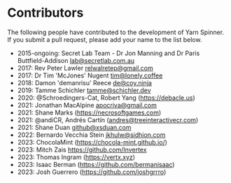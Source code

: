 # Contributors

The following people have contributed to the development of Yarn Spinner. If you submit a pull request, please add your name to the list below.

* 2015-ongoing: Secret Lab Team - Dr Jon Manning and Dr Paris Buttfield-Addison <lab@secretlab.com.au>
* 2017: Rev Peter Lawler <relwalretep@gmail.com>
* 2017: Dr Tim 'McJones' Nugent <tim@lonely.coffee>
* 2018: Damon 'demanrisu' Reece <de@coy.ninja>
* 2019: Tamme Schichler <tamme@schichler.dev>
* 2020: @Schroedingers-Cat, Robert Yang (https://debacle.us)
* 2021: Jonathan MacAlpine <apocriva@gmail.com>
* 2021: Shane Marks (https://necrosoftgames.com)
* 2021: @andiCR, Andrés Cartín (andres@treeinteractivecr.com)
* 2021: Shane Duan <github@xsduan.com>
* 2022: Bernardo Vecchia Stein <jkhulw@sidhion.com>
* 2023: ChocolaMint (https://chocola-mint.github.io/)
* 2023: Mitch Zais <https://github.com/Invertex>
* 2023: Thomas Ingram (https://vertx.xyz)
* 2023: Isaac Berman (https://github.com/bermanisaac)
* 2023: Josh Guerrero (https://github.com/joshgrrro)